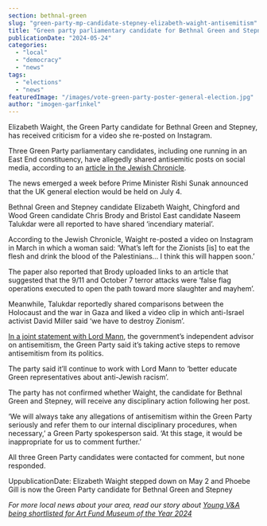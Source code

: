 ```yaml
---
section: bethnal-green
slug: "green-party-mp-candidate-stepney-elizabeth-waight-antisemitism"
title: "Green party parliamentary candidate for Bethnal Green and Stepney faces antisemitism allegations"
publicationDate: "2024-05-24"
categories: 
  - "local"
  - "democracy"
  - "news"
tags: 
  - "elections"
  - "news"
featuredImage: "/images/vote-green-party-poster-general-election.jpg"
author: "imogen-garfinkel"
---
```


Elizabeth Waight, the Green Party candidate for Bethnal Green and Stepney, has received criticism for a video she re-posted on Instagram.

Three Green Party parliamentary candidates, including one running in an East End constituency, have allegedly shared antisemitic posts on social media, according to an [article in the Jewish Chronicle](https://www.thejc.com/news/politics/revealed-green-mp-candidates-posted-october-7-conspiracy-and-gaza-holocaust-comparison-g8e2q3s4). 

The news emerged a week before Prime Minister Rishi Sunak announced that the UK general election would be held on July 4.

Bethnal Green and Stepney candidate Elizabeth Waight, Chingford and Wood Green candidate Chris Brody and Bristol East candidate Naseem Talukdar were all reported to have shared ‘incendiary material’.

According to the Jewish Chronicle, Waight re-posted a video on Instagram in March in which a woman said: ‘What’s left for the Zionists \[is\] to eat the flesh and drink the blood of the Palestinians… I think this will happen soon.’

The paper also reported that Brody uploaded links to an article that suggested that the 9/11 and October 7 terror attacks were ‘false flag operations executed to open the path toward more slaughter and mayhem’.

Meanwhile, Talukdar reportedly shared comparisons between the Holocaust and the war in Gaza and liked a video clip in which anti-Israel activist David Miller said ‘we have to destroy Zionism’.

[In a joint statement with Lord Mann](https://www.greenparty.org.uk/news/2024/05/15/joint-statement-with-lord-mann/), the government’s independent advisor on antisemitism, the Green Party said it’s taking active steps to remove antisemitism from its politics.

The party said it’ll continue to work with Lord Mann to ‘better educate Green representatives about anti-Jewish racism’.

The party has not confirmed whether Waight, the candidate for Bethnal Green and Stepney, will receive any disciplinary action following her post.

‘We will always take any allegations of antisemitism within the Green Party seriously and refer them to our internal disciplinary procedures, when necessary,’ a Green Party spokesperson said. ‘At this stage, it would be inappropriate for us to comment further.’

All three Green Party candidates were contacted for comment, but none responded. 

UppublicationDate: Elizabeth Waight stepped down on May 2 and Phoebe Gill is now the Green Party candidate for Bethnal Green and Stepney

_For more local news about your area, read our story about [Young V&A being shortlisted for Art Fund Museum of the Year 2024](https://bethnalgreenlondon.co.uk/young-v-and-a-shortlisted-art-fund-museum-of-the-year-2024/)_
